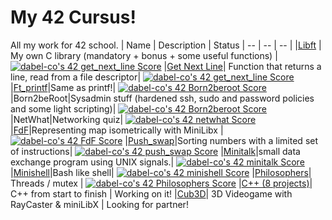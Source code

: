 # My 42 Cursus!

All my work for 42 school. 
|  Name | Description  | Status 
| -- | -- | -- |
|[Libft](https://github.com/dabel-co/Libft) | My own C library (mandatory + bonus + some useful functions) | [![dabel-co's 42 get_next_line Score](https://badge42.vercel.app/api/v2/cl1ar6d3q001109js4aazmc5m/project/2161904)](https://github.com/JaeSeoKim/badge42)
|[Get Next Line](https://github.com/dabel-co/get_next_line)| Function that returns a line, read from a file descriptor| [![dabel-co's 42 get_next_line Score](https://badge42.vercel.app/api/v2/cl1ar6d3q001109js4aazmc5m/project/2161904)](https://github.com/JaeSeoKim/badge42)
|[Ft_printf](https://github.com/dabel-co/ft_printf)|Same as printf!| [![dabel-co's 42 Born2beroot Score](https://badge42.vercel.app/api/v2/cl1ar6d3q001109js4aazmc5m/project/2323025)](https://github.com/JaeSeoKim/badge42)
|Born2beRoot|Sysadmin stuff (hardened ssh, sudo and password policies and some light scripting)| [![dabel-co's 42 Born2beroot Score](https://badge42.vercel.app/api/v2/cl1ar6d3q001109js4aazmc5m/project/2323025)](https://github.com/JaeSeoKim/badge42)
|NetWhat|Networking quiz| [![dabel-co's 42 netwhat Score](https://badge42.vercel.app/api/v2/cl1ar6d3q001109js4aazmc5m/project/2168993)](https://github.com/JaeSeoKim/badge42)
|[FdF](https://github.com/dabel-co/FdF)|Representing map isometrically with MiniLibx | [![dabel-co's 42 FdF Score](https://badge42.vercel.app/api/v2/cl1ar6d3q001109js4aazmc5m/project/2326199)](https://github.com/JaeSeoKim/badge42)
|[Push_swap](https://github.com/dabel-co/push_swap)|Sorting numbers with a limited set of instructions| [![dabel-co's 42 push_swap Score](https://badge42.vercel.app/api/v2/cl1ar6d3q001109js4aazmc5m/project/2375022)](https://github.com/JaeSeoKim/badge42)
|[Minitalk](https://github.com/dabel-co/minitalk)|small data exchange program using UNIX signals.| [![dabel-co's 42 minitalk Score](https://badge42.vercel.app/api/v2/cl1ar6d3q001109js4aazmc5m/project/2442186)](https://github.com/JaeSeoKim/badge42)
|[Minishell](https://github.com/dabel-co/minishell)|Bash like shell| [![dabel-co's 42 minishell Score](https://badge42.vercel.app/api/v2/cl1ar6d3q001109js4aazmc5m/project/2457799)](https://github.com/JaeSeoKim/badge42)
|[Philosophers](https://github.com/dabel-co/Philosophers)| Threads / mutex | [![dabel-co's 42 Philosophers Score](https://badge42.vercel.app/api/v2/cl1ar6d3q001109js4aazmc5m/project/2457801)](https://github.com/JaeSeoKim/badge42)
|[C++ (8 projects)](https://github.com/dabel-co)| C++ from start to finish | Working on it!
|[Cub3D](https://github.com/dabel-co)| 3D Videogame with RayCaster & miniLibX | Looking for partner!
